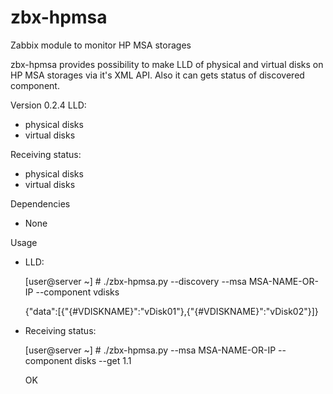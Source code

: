 # zbx-hpmsa
Zabbix module to monitor HP MSA storages

zbx-hpmsa provides possibility to make LLD of physical and virtual disks on HP MSA storages via it's XML API. Also it can gets status of discovered component.

Version 0.2.4
LLD:
  - physical disks 
  - virtual disks

Receiving status:
  - physical disks 
  - virtual disks

Dependencies
  - None

Usage
  - LLD:
  
    [user@server ~] # ./zbx-hpmsa.py --discovery --msa MSA-NAME-OR-IP --component vdisks
    
    {"data":[{"{#VDISKNAME}":"vDisk01"},{"{#VDISKNAME}":"vDisk02"}]}
    
  - Receiving status:
  
    [user@server ~] # ./zbx-hpmsa.py --msa MSA-NAME-OR-IP --component disks --get 1.1
    
    OK
